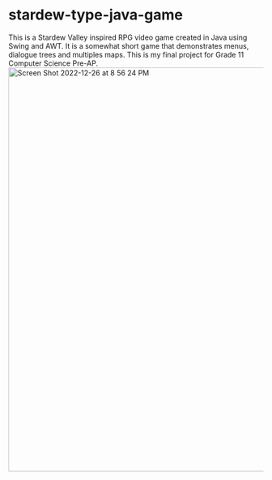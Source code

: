 # stardew-type-java-game
This is a Stardew Valley inspired RPG video game created in Java using Swing and AWT. It is a somewhat short game that demonstrates menus, dialogue trees and multiples maps. This is my final project for Grade 11 Computer Science Pre-AP.
<img width="797" alt="Screen Shot 2022-12-26 at 8 56 24 PM" src="https://user-images.githubusercontent.com/107334013/221323892-c4b03d85-49fc-49d0-ae52-dc1ceb4a03d9.png">
